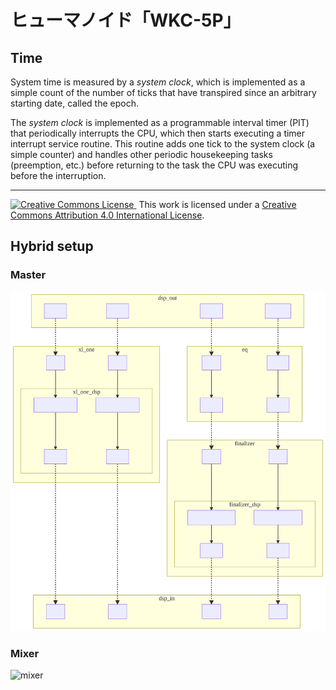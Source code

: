 # ヒューマノイド「WKC-5P」

## Time

System time is measured by a _system clock_, which is implemented as a simple count of the number of ticks that have transpired since an arbitrary starting date, called the epoch.

The *system clock* is implemented as a programmable interval timer (PIT) that periodically interrupts the CPU, which then starts executing a timer interrupt service routine. This routine adds one tick to the system clock (a simple counter) and handles other periodic housekeeping tasks (preemption, etc.) before returning to the task the CPU was executing before the interruption.

<hr/>
<a rel="license" href="http://creativecommons.org/licenses/by/4.0/">
  <img alt="Creative Commons License" style="border-width:0" src="https://i.creativecommons.org/l/by/4.0/80x15.png" />
</a>&nbsp;This work is licensed under a <a rel="license" href="http://creativecommons.org/licenses/by/4.0/">Creative Commons Attribution 4.0 International License</a>.

## Hybrid setup

### Master

![master](https://github.com/wekaco/WKC-5P/blob/master/docs/master.mmd.svg)

### Mixer

![mixer](https://github.com/wekaco/WKC-5P/blob/master/docs/mixer.mmd.svg)

